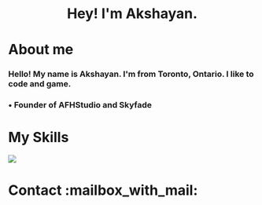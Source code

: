 <h1 align=center>Hey! I'm Akshayan.</h1>

<h1>About me</h1>
<h3>Hello! My name is Akshayan. I'm from Toronto, Ontario. I like to code and game.</h3>
<h3>• Founder of AFHStudio and Skyfade</h3>
<h1>My Skills</h1>
  <a href="https://skillicons.dev">
    <img src="https://skillicons.dev/icons?i=html,css,js,bots,cloudflare" />
  </a>
<h1>Contact :mailbox_with_mail:</h1>
